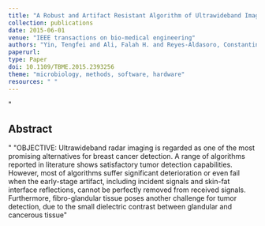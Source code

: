 ```yaml
--- 
title: "A Robust and Artifact Resistant Algorithm of Ultrawideband Imaging System for Breast Cancer Detection"
collection: publications
date: 2015-06-01
venue: "IEEE transactions on bio-medical engineering"
authors: "Yin, Tengfei and Ali, Falah H. and Reyes-Aldasoro, Constantino Carlos"
paperurl: 
type: Paper
doi: 10.1109/TBME.2015.2393256
theme: "microbiology, methods, software, hardware"
resources: " "
--- 
```

"<h2> Abstract </h2>" "OBJECTIVE: Ultrawideband radar imaging is regarded as one of the most promising alternatives for breast cancer detection. A range of algorithms reported in literature shows satisfactory tumor detection capabilities. However, most of algorithms suffer significant deterioration or even fail when the early-stage artifact, including incident signals and skin-fat interface reflections, cannot be perfectly removed from received signals. Furthermore, fibro-glandular tissue poses another challenge for tumor detection, due to the small dielectric contrast between glandular and cancerous tissue"
